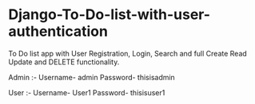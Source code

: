 # Django-To-Do-list-with-user-authentication
To Do list app with User Registration, Login, Search and full Create Read Update and DELETE functionality.

Admin :-
    Username- admin
    Password- thisisadmin
    
User :-
    Username- User1
    Password- thisisuser1
